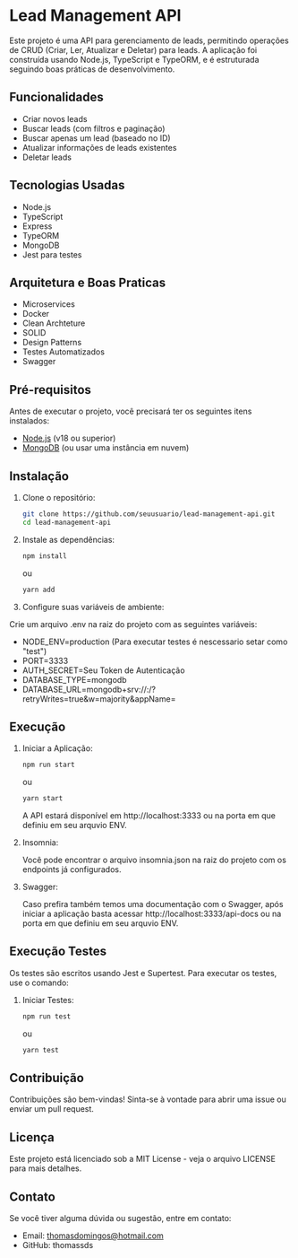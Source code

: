 # Lead Management API

Este projeto é uma API para gerenciamento de leads, permitindo operações de CRUD (Criar, Ler, Atualizar e Deletar) para leads. A aplicação foi construída usando Node.js, TypeScript e TypeORM, e é estruturada seguindo boas práticas de desenvolvimento.

## Funcionalidades

-   Criar novos leads
-   Buscar leads (com filtros e paginação)
-   Buscar apenas um lead (baseado no ID)
-   Atualizar informações de leads existentes
-   Deletar leads

## Tecnologias Usadas

-   Node.js
-   TypeScript
-   Express
-   TypeORM
-   MongoDB
-   Jest para testes

## Arquitetura e Boas Praticas

-   Microservices
-   Docker
-   Clean Archteture
-   SOLID
-   Design Patterns
-   Testes Automatizados
-   Swagger

## Pré-requisitos

Antes de executar o projeto, você precisará ter os seguintes itens instalados:

-   [Node.js](https://nodejs.org/) (v18 ou superior)
-   [MongoDB](https://www.mongodb.com/try/download/community) (ou usar uma instância em nuvem)

## Instalação

1.  Clone o repositório:

    ```bash
    git clone https://github.com/seuusuario/lead-management-api.git
    cd lead-management-api

    ```

2.  Instale as dependências:

    ```bash
    npm install
    ```

    ou

    ```bash
    yarn add
    ```

3.  Configure suas variáveis de ambiente:

Crie um arquivo .env na raiz do projeto com as seguintes variáveis:

-   NODE_ENV=production (Para executar testes é nescessario setar como "test")
-   PORT=3333
-   AUTH_SECRET=Seu Token de Autenticação
-   DATABASE_TYPE=mongodb
-   DATABASE_URL=mongodb+srv://<user>:<password>/?retryWrites=true&w=majority&appName=<database>

## Execução

1. Iniciar a Aplicação:

    ```bash
    npm run start
    ```

    ou

    ```bash
    yarn start
    ```

    A API estará disponível em http://localhost:3333 ou na porta em que definiu em seu arquvio ENV.

2. Insomnia:

    Você pode encontrar o arquivo insomnia.json na raiz do projeto com os endpoints já configurados.

3. Swagger:

    Caso prefira também temos uma documentação com o Swagger, após iniciar a aplicação basta acessar http://localhost:3333/api-docs ou na porta em que definiu em seu arquvio ENV.

## Execução Testes

Os testes são escritos usando Jest e Supertest. Para executar os testes, use o comando:

1. Iniciar Testes:

    ```bash
    npm run test
    ```

    ou

    ```bash
    yarn test
    ```
 
## Contribuição

Contribuições são bem-vindas! Sinta-se à vontade para abrir uma issue ou enviar um pull request.

## Licença

Este projeto está licenciado sob a MIT License - veja o arquivo LICENSE para mais detalhes.

## Contato

Se você tiver alguma dúvida ou sugestão, entre em contato:

-   Email: thomasdomingos@hotmail.com
-   GitHub: thomassds

